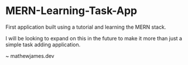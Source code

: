 # MERN-Learning-Task-App

First application built using a tutorial and learning the MERN stack.

I will be looking to expand on this in the future to make it more than just a simple task adding application.

~ mathewjames.dev
